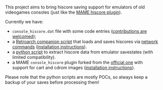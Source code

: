This project aims to bring hiscore saving support for emulators of old videogames consoles (just like the [MAME hiscore plugin](https://highscore.mameworld.info)).

Currently we have:
 - `console_hiscore.dat` file with some code entries ([contributions are welcomed](https://github.com/eadmaster/console_hiscore/wiki/Games-that-need-hiscore-codes));
 - a [Retroarch companion script](tools/retroarch_hiscore_companion.py) that loads and saves hiscores via [network commands](https://docs.libretro.com/development/retroarch/network-control-interface/) ([installation instructions](https://github.com/eadmaster/console_hiscore/wiki/RetroArch-setup)).
 - a [python script](tools/state2hi.py) to extract hiscore data from emulator savestates (with limited compatibility).
 - a MAME `console_hiscore` plugin forked from the [official one](https://github.com/mamedev/mame/tree/master/plugins/hiscore) with support for cart and cdrom images ([installation instructions](https://github.com/eadmaster/console_hiscore/wiki/MAME-plugin-installation)).

Please note that the python scripts are mostly POCs, so always keep a backup of your saves before processing them!

